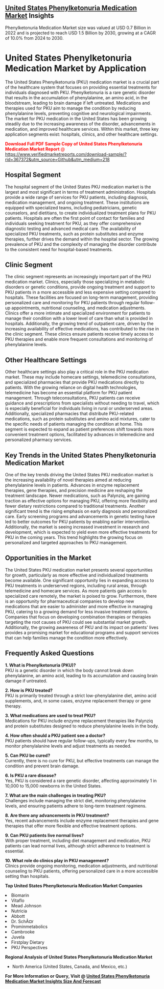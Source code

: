 <h2><a href="https://www.verifiedmarketreports.com/download-sample/?rid=367372&amp;utm_source=Github&amp;utm_medium=218" target="_blank">United States Phenylketonuria Medication Market</a> Insights</h2><p>Phenylketonuria Medication Market size was valued at USD 0.7 Billion in 2022 and is projected to reach USD 1.5 Billion by 2030, growing at a CAGR of 10.0% from 2024 to 2030.</p><p> <h1>United States Phenylketonuria Medication Market by Application</h1> <p>The United States Phenylketonuria (PKU) medication market is a crucial part of the healthcare system that focuses on providing essential treatments for individuals diagnosed with PKU. Phenylketonuria is a rare genetic disorder that results in the accumulation of phenylalanine, an amino acid, in the bloodstream, leading to brain damage if left untreated. Medications and therapies used for PKU aim to manage the condition by reducing phenylalanine levels, preventing cognitive and neurological impairments. The market for PKU medication in the United States has been growing steadily due to the increasing awareness of the disorder, advancements in medication, and improved healthcare services. Within this market, three key application segments exist: hospitals, clinics, and other healthcare settings. <p><span class=""><span style="color: #ff0000;"><strong>Download Full PDF Sample Copy of United States Phenylketonuria Medication Market Report</strong> @ </span><a href="https://www.verifiedmarketreports.com/download-sample/?rid=367372&amp;utm_source=Github&amp;utm_medium=218" target="_blank">https://www.verifiedmarketreports.com/download-sample/?rid=367372&amp;utm_source=Github&amp;utm_medium=218</a></span></p> <h2>Hospital Segment</h2> <p>The hospital segment of the United States PKU medication market is the largest and most significant in terms of treatment administration. Hospitals provide a wide range of services for PKU patients, including diagnosis, medication management, and ongoing treatment. These institutions are equipped with specialized teams, including pediatricians, genetic counselors, and dietitians, to create individualized treatment plans for PKU patients. Hospitals are often the first point of contact for families and individuals seeking treatment for PKU, as they offer comprehensive diagnostic testing and advanced medical care. The availability of specialized PKU treatments, such as protein substitutes and enzyme therapies, further drives the demand within the hospital sector. The growing prevalence of PKU and the complexity of managing the disorder contribute to the consistent need for hospital-based treatments. <h2>Clinic Segment</h2> <p>The clinic segment represents an increasingly important part of the PKU medication market. Clinics, especially those specializing in metabolic disorders or genetic conditions, provide ongoing treatment and support to PKU patients in a more accessible and less expensive setting compared to hospitals. These facilities are focused on long-term management, providing personalized care and monitoring for PKU patients through regular follow-up appointments, nutritional counseling, and medication adjustments. Clinics offer a more intimate and specialized environment for patients to manage their condition with a lower level of care than what is provided in hospitals. Additionally, the growing trend of outpatient care, driven by the increasing availability of effective medications, has contributed to the rise in the clinic segment. These clinics ensure patients receive timely access to PKU therapies and enable more frequent consultations and monitoring of phenylalanine levels. <h2>Other Healthcare Settings</h2> <p>Other healthcare settings also play a critical role in the PKU medication market. These may include homecare settings, telemedicine consultations, and specialized pharmacies that provide PKU medications directly to patients. With the growing reliance on digital health technologies, telemedicine has become an essential platform for PKU patient management. Through teleconsultations, PKU patients can receive guidance and prescriptions from specialists without needing to travel, which is especially beneficial for individuals living in rural or underserved areas. Additionally, specialized pharmacies that distribute PKU-related medications, such as protein substitutes and amino acid mixtures, cater to the specific needs of patients managing the condition at home. This segment is expected to expand as patient preferences shift towards more convenient treatment options, facilitated by advances in telemedicine and personalized pharmacy services. <h2>Key Trends in the United States Phenylketonuria Medication Market</h2> <p>One of the key trends driving the United States PKU medication market is the increasing availability of novel therapies aimed at reducing phenylalanine levels in patients. Advances in enzyme replacement therapies, gene therapies, and precision medicine are reshaping the treatment landscape. Newer medications, such as Palynziq, are gaining traction as effective options for managing PKU, offering more flexibility and fewer dietary restrictions compared to traditional treatments. Another significant trend is the rising emphasis on early diagnosis and personalized care. Early screening programs and advancements in genetic testing have led to better outcomes for PKU patients by enabling earlier intervention. Additionally, the market is seeing increased investment in research and development, which is expected to yield even more effective treatments for PKU in the coming years. This trend highlights the growing focus on personalized and targeted approaches to PKU management. <h2>Opportunities in the Market</h2> <p>The United States PKU medication market presents several opportunities for growth, particularly as more effective and individualized treatments become available. One significant opportunity lies in expanding access to PKU treatments in underserved regions, including rural areas, through telemedicine and homecare services. As more patients gain access to specialized care remotely, the market is poised to grow. Furthermore, there is an opportunity for pharmaceutical companies to develop new medications that are easier to administer and more effective in managing PKU, catering to a growing demand for less invasive treatment options. Companies that focus on developing combination therapies or therapies targeting the root causes of PKU could see substantial market growth. Additionally, the growing awareness of PKU and its impact on patients' lives provides a promising market for educational programs and support services that can help families manage the condition more effectively. <h2>Frequently Asked Questions</h2> <p><strong>1. What is Phenylketonuria (PKU)?</strong><br>PKU is a genetic disorder in which the body cannot break down phenylalanine, an amino acid, leading to its accumulation and causing brain damage if untreated.</p> <p><strong>2. How is PKU treated?</strong><br>PKU is primarily treated through a strict low-phenylalanine diet, amino acid supplements, and, in some cases, enzyme replacement therapy or gene therapy.</p> <p><strong>3. What medications are used to treat PKU?</strong><br>Medications for PKU include enzyme replacement therapies like Palynziq and protein substitutes designed to reduce phenylalanine levels in the body.</p> <p><strong>4. How often should a PKU patient see a doctor?</strong><br>PKU patients should have regular follow-ups, typically every few months, to monitor phenylalanine levels and adjust treatments as needed.</p> <p><strong>5. Can PKU be cured?</strong><br>Currently, there is no cure for PKU, but effective treatments can manage the condition and prevent brain damage.</p> <p><strong>6. Is PKU a rare disease?</strong><br>Yes, PKU is considered a rare genetic disorder, affecting approximately 1 in 10,000 to 15,000 newborns in the United States.</p> <p><strong>7. What are the main challenges in treating PKU?</strong><br>Challenges include managing the strict diet, monitoring phenylalanine levels, and ensuring patients adhere to long-term treatment regimens.</p> <p><strong>8. Are there any advancements in PKU treatment?</strong><br>Yes, recent advancements include enzyme replacement therapies and gene therapies that offer more flexible and effective treatment options.</p> <p><strong>9. Can PKU patients live normal lives?</strong><br>With proper treatment, including diet management and medication, PKU patients can lead normal lives, although strict adherence to treatment is essential.</p> <p><strong>10. What role do clinics play in PKU management?</strong><br>Clinics provide ongoing monitoring, medication adjustments, and nutritional counseling to PKU patients, offering personalized care in a more accessible setting than hospitals.</p> </p><p><strong>Top United States Phenylketonuria Medication Market Companies</strong></p><div data-test-id=""><p><li>Biomarin</li><li> Vitaflo</li><li> Mead Johnson</li><li> Nutricia</li><li> Abbott</li><li> Dr. SchÃ¤r</li><li> Prominmetabolics</li><li> Cambrooke</li><li> Juvela</li><li> Firstplay Dietary</li><li> PKU Perspectives</li></p><div><strong>Regional Analysis of&nbsp;United States Phenylketonuria Medication Market</strong></div><ul><li dir="ltr"><p dir="ltr">North America&nbsp;(United States, Canada, and Mexico, etc.)</p></li></ul><p><strong>For More Information or Query, Visit @&nbsp;</strong><strong><a href="https://www.verifiedmarketreports.com/product/phenylketonuria-medication-market/?utm_source=Github&amp;utm_medium=218" target="_blank">United States Phenylketonuria Medication Market Insights Size And Forecast</a></strong></p></div>
